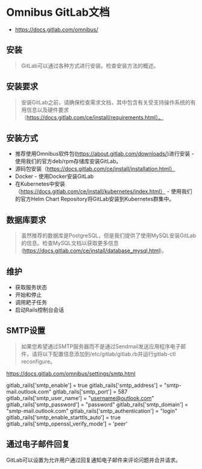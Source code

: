 # Omnibus GitLab文档

- https://docs.gitlab.com/omnibus/

## 安装

> GitLab可以通过各种方式进行安装。检查安装方法的概述。

## 安装要求

> 安装GitLab之前，请确保检查需求文档，其中包含有关受支持操作系统的有用信息以及硬件要求（https://docs.gitlab.com/ce/install/requirements.html）。

## 安装方式

- 推荐使用Omnibus软件包(https://about.gitlab.com/downloads/)进行安装 - 使用我们的官方deb/rpm存储库安装GitLab。
- 源码包安装（https://docs.gitlab.com/ce/install/installation.html）
- Docker - 使用Docker安装GitLab
- 在Kubernetes中安装（https://docs.gitlab.com/ce/install/kubernetes/index.html） - 使用我们的官方Helm Chart Repository将GitLab安装到Kubernetes群集中。

## 数据库要求

> 虽然推荐的数据库是PostgreSQL，但是我们提供了使用MySQL安装GitLab的信息。检查MySQL文档以获取更多信息(https://docs.gitlab.com/ce/install/database_mysql.html)。


## 维护

- 获取服务状态
- 开始和停止
- 调用耙子任务
- 启动Rails控制台会话

##




## SMTP设置

> 如果您希望通过SMTP服务器而不是通过Sendmail发送应用程序电子邮件，请将以下配置信息添加到/etc/gitlab/gitlab.rb并运行gitlab-ctl reconfigure。

https://docs.gitlab.com/omnibus/settings/smtp.html

gitlab_rails['smtp_enable'] = true
gitlab_rails['smtp_address'] = "smtp-mail.outlook.com"
gitlab_rails['smtp_port'] = 587
gitlab_rails['smtp_user_name'] = "username@outlook.com"
gitlab_rails['smtp_password'] = "password"
gitlab_rails['smtp_domain'] = "smtp-mail.outlook.com"
gitlab_rails['smtp_authentication'] = "login"
gitlab_rails['smtp_enable_starttls_auto'] = true
gitlab_rails['smtp_openssl_verify_mode'] = 'peer'

## 通过电子邮件回复
GitLab可以设置为允许用户通过回复通知电子邮件来评论问题并合并请求。
